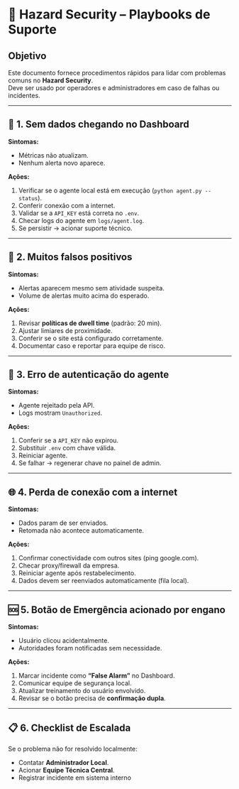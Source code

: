 # 📖 Hazard Security – Playbooks de Suporte

## Objetivo
Este documento fornece procedimentos rápidos para lidar com problemas comuns no **Hazard Security**.  
Deve ser usado por operadores e administradores em caso de falhas ou incidentes.

---

## 🔌 1. Sem dados chegando no Dashboard
**Sintomas:**
- Métricas não atualizam.
- Nenhum alerta novo aparece.

**Ações:**
1. Verificar se o agente local está em execução (`python agent.py --status`).
2. Conferir conexão com a internet.
3. Validar se a `API_KEY` está correta no `.env`.
4. Checar logs do agente em `logs/agent.log`.
5. Se persistir → acionar suporte técnico.

---

## 🚨 2. Muitos falsos positivos
**Sintomas:**
- Alertas aparecem mesmo sem atividade suspeita.
- Volume de alertas muito acima do esperado.

**Ações:**
1. Revisar **políticas de dwell time** (padrão: 20 min).
2. Ajustar limiares de proximidade.
3. Conferir se o site está configurado corretamente.
4. Documentar caso e reportar para equipe de risco.

---

## 🔑 3. Erro de autenticação do agente
**Sintomas:**
- Agente rejeitado pela API.
- Logs mostram `Unauthorized`.

**Ações:**
1. Conferir se a `API_KEY` não expirou.
2. Substituir `.env` com chave válida.
3. Reiniciar agente.
4. Se falhar → regenerar chave no painel de admin.

---

## 🌐 4. Perda de conexão com a internet
**Sintomas:**
- Dados param de ser enviados.
- Retomada não acontece automaticamente.

**Ações:**
1. Confirmar conectividade com outros sites (ping google.com).
2. Checar proxy/firewall da empresa.
3. Reiniciar agente após restabelecimento.
4. Dados devem ser reenviados automaticamente (fila local).

---

## 🆘 5. Botão de Emergência acionado por engano
**Sintomas:**
- Usuário clicou acidentalmente.
- Autoridades foram notificadas sem necessidade.

**Ações:**
1. Marcar incidente como **“False Alarm”** no Dashboard.
2. Comunicar equipe de segurança local.
3. Atualizar treinamento do usuário envolvido.
4. Revisar se o botão precisa de **confirmação dupla**.

---

## 📋 6. Checklist de Escalada
Se o problema não for resolvido localmente:
- Contatar **Administrador Local**.
- Acionar **Equipe Técnica Central**.
- Registrar incidente em sistema interno
